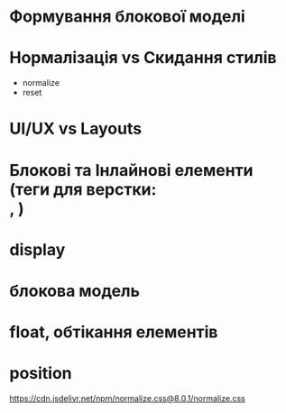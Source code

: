 # Формування блокової моделі

# Нормалізація vs Скидання стилів
- normalize
- reset
# UI/UX vs Layouts
# Блокові та Інлайнові елементи  (теги для верстки: <div>, <span>)
# display
# блокова модель
# float, обтікання елементів
# position


https://cdn.jsdelivr.net/npm/normalize.css@8.0.1/normalize.css
